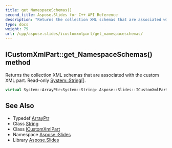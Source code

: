 ```yaml
---
title: get_NamespaceSchemas()
second_title: Aspose.Slides for C++ API Reference
description: "Returns the collection XML schemas that are associated with the custom XML part. Read-only System::String[]."
type: docs
weight: 79
url: /cpp/aspose.slides/icustomxmlpart/get_namespaceschemas/
---
```

## ICustomXmlPart::get_NamespaceSchemas() method


Returns the collection XML schemas that are associated with the custom XML part. Read-only [System::String](../../../system/string/)[].

```cpp
virtual System::ArrayPtr<System::String> Aspose::Slides::ICustomXmlPart::get_NamespaceSchemas()=0
```

## See Also

* Typedef [ArrayPtr](../../system/arrayptr/)
* Class [String](../../system/string/)
* Class [ICustomXmlPart](./)
* Namespace [Aspose::Slides](../)
* Library [Aspose.Slides](../../)